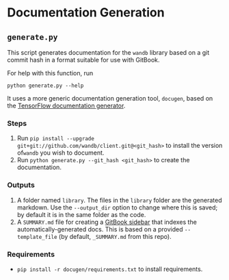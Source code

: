 # Documentation Generation

## `generate.py`

This script generates documentation for the `wandb` library based on a git commit hash in a format suitable for use with GitBook.

For help with this function, run

```text
python generate.py --help
```

It uses a more generic documentation generation tool,
`docugen`,
based on the
[TensorFlow documentation generator](https://www.github.com/tensorflow/docs).

### Steps

1. Run `pip install --upgrade git+git://github.com/wandb/client.git@<git_hash>` to install the version of`wandb` you wish to document.
2. Run `python generate.py --git_hash <git_hash>` to create the documentation.

### Outputs

1. A folder named `library`. The files in the `library` folder are the generated markdown. Use the `--output_dir` option to change where this is saved; by default it is in the same folder as the code.
2. A `SUMMARY.md` file for creating a
[GitBook sidebar](https://docs.gitbook.com/integrations/github/content-configuration#summary)
that indexes the automatically-generated docs.
This is based on a provided `--template_file`
\(by default, `_SUMMARY.md` from this repo\).

### Requirements

- `pip install -r docugen/requirements.txt` to install requirements.
